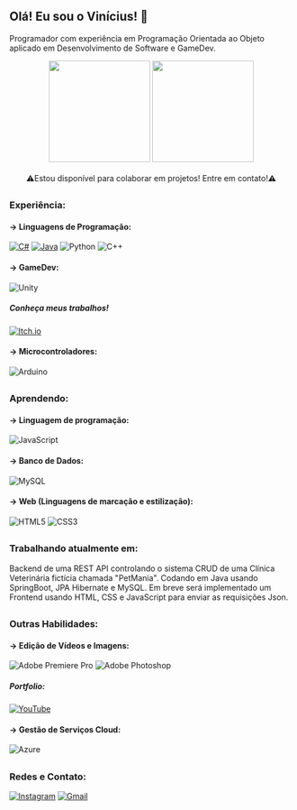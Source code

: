 ## Olá! Eu sou o Vinícius! 🐨
Programador com experiência em Programação Orientada ao Objeto aplicado em Desenvolvimento de Software e GameDev.

<div align="center">
<img height="180em"src="https://github-readme-stats.vercel.app/api?username=viniciusVPC&theme=darcula">
<img height="180em"src="https://github-readme-stats.vercel.app/api/top-langs/?username=viniciusVPC&layout=compact&theme=darcula">
</div>

<br />
<div align="center">
⚠Estou disponível para colaborar em projetos! Entre em contato!⚠
</div>

## <!-- divisão -->
### Experiência:
#### -> Linguagens de Programação:
[![C#](https://img.shields.io/badge/c%23-%23239120.svg?style=for-the-badge&logo=c-sharp&logoColor=white)](https://github.com/viniciusVPC/Neo-Last-Hope)
[![Java](https://img.shields.io/badge/java-%23ED8B00.svg?style=for-the-badge&logo=openjdk&logoColor=white)](https://github.com/viniciusVPC/Sistema-Confeitaria)
![Python](https://img.shields.io/badge/python-3670A0?style=for-the-badge&logo=python&logoColor=ffdd54)
![C++](https://img.shields.io/badge/c++-%2300599C.svg?style=for-the-badge&logo=c%2B%2B&logoColor=white)

#### -> GameDev:
![Unity](https://img.shields.io/badge/unity-%23000000.svg?style=for-the-badge&logo=unity&logoColor=white)

##### Conheça meus trabalhos!
[![Itch.io](https://img.shields.io/badge/Itch-%23FF0B34.svg?style=for-the-badge&logo=Itch.io&logoColor=white)](https://vinicius-vpc.itch.io/)

#### -> Microcontroladores:
![Arduino](https://img.shields.io/badge/-Arduino-00979D?style=for-the-badge&logo=Arduino&logoColor=white)

## <!-- divisão -->

### Aprendendo:

#### -> Linguagem de programação:
![JavaScript](https://img.shields.io/badge/javascript-%23323330.svg?style=for-the-badge&logo=javascript&logoColor=%23F7DF1E)

#### -> Banco de Dados:
![MySQL](https://img.shields.io/badge/mysql-%2300f.svg?style=for-the-badge&logo=mysql&logoColor=white)

#### -> Web (Linguagens de marcação e estilização):
![HTML5](https://img.shields.io/badge/html5-%23E34F26.svg?style=for-the-badge&logo=html5&logoColor=white)
![CSS3](https://img.shields.io/badge/css3-%231572B6.svg?style=for-the-badge&logo=css3&logoColor=white)

## <!-- divisão -->

### Trabalhando atualmente em:

Backend de uma REST API controlando o sistema CRUD de uma Clínica Veterinária fictícia chamada "PetMania". Codando em Java usando SpringBoot, JPA Hibernate e MySQL.
Em breve será implementado um Frontend usando HTML, CSS e JavaScript para enviar as requisições Json.

## <!-- divisão -->

### Outras Habilidades:
#### -> Edição de Vídeos e Imagens:
![Adobe Premiere Pro](https://img.shields.io/badge/Adobe%20Premiere%20Pro-9999FF.svg?style=for-the-badge&logo=Adobe%20Premiere%20Pro&logoColor=white)
![Adobe Photoshop](https://img.shields.io/badge/adobe%20photoshop-%2331A8FF.svg?style=for-the-badge&logo=adobe%20photoshop&logoColor=white)

##### Portfolio:
[![YouTube](https://img.shields.io/badge/YouTube-%23FF0000.svg?style=for-the-badge&logo=YouTube&logoColor=white)](https://www.youtube.com/@VPCProducoes)

#### -> Gestão de Serviços Cloud:
![Azure](https://img.shields.io/badge/azure-%230072C6.svg?style=for-the-badge&logo=microsoftazure&logoColor=white)

## <!-- divisão -->

### Redes e Contato:
[![Instagram](https://img.shields.io/badge/Instagram-%23E4405F.svg?style=for-the-badge&logo=Instagram&logoColor=white)](https://instagram.com/vini_vpc)
[![Gmail](https://img.shields.io/badge/Gmail-D14836?style=for-the-badge&logo=gmail&logoColor=white)](mailto:viniciuspereira2206@gmail.com?Subject=contato%20Github)

<!--
**viniciusVPC/viniciusVPC** is a ✨ _special_ ✨ repository because its `README.md` (this file) appears on your GitHub profile.

Here are some ideas to get you started:

- 🔭 I’m currently working on ...
- 🌱 I’m currently learning ...
- 👯 I’m looking to collaborate on ...
- 🤔 I’m looking for help with ...
- 💬 Ask me about ...
- 📫 How to reach me: ...
- 😄 Pronouns: ...
- ⚡ Fun fact: ...
-->
